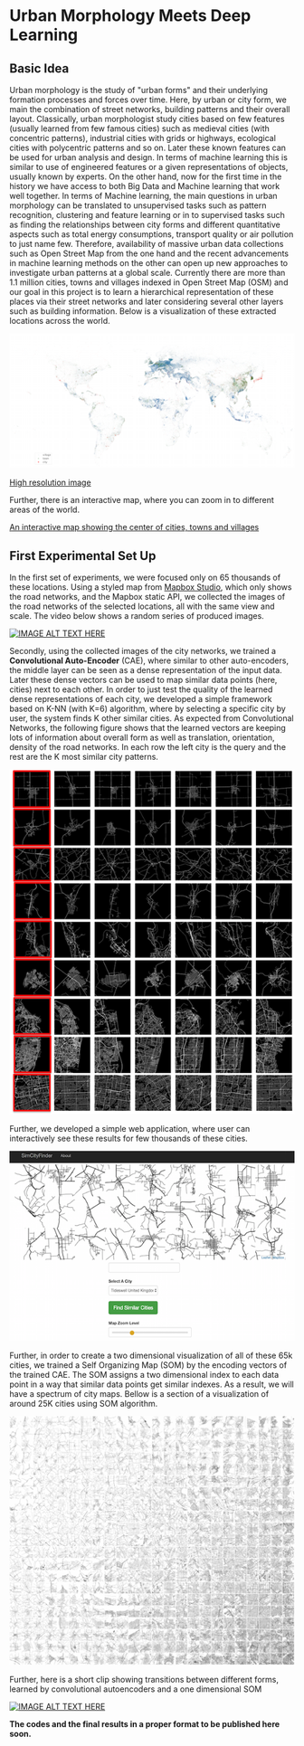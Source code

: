 # Urban Morphology Meets Deep Learning
## Basic Idea
Urban morphology is the study of "urban forms" and their underlying formation processes and forces over time. Here, by urban or city form, we main the combination of street networks, building patterns and their overall layout.
Classically, urban morphologist study cities based on few features (usually learned from few famous cities) such as medieval cities (with concentric patterns), industrial cities with grids or highways, ecological cities with polycentric patterns and so on. Later these known features can be used for urban analysis and design. In terms of machine learning this is similar to use of engineered features or a given representations of objects, usually known by experts.
On the other hand, now for the first time in the history we have access to both Big Data and Machine learning that work well together.
In terms of Machine learning, the main questions in urban morphology can be translated to unsupervised tasks such as pattern recognition, clustering and feature learning or in to supervised tasks such as finding the relationships between city forms and different quantitative aspects such as total energy consumptions, transport quality or air pollution to just name few. 
Therefore, availability of massive urban data collections such as Open Street Map from the one hand and the recent advancements in machine learning methods on the other can open up new approaches to investigate urban patterns at a global scale.
Currently there are more than 1.1 million cities, towns and villages indexed in Open Street Map (OSM) and our goal in this project is to learn a hierarchical representation of these places via their street networks and later considering several other layers such as building information.
Below is a visualization of these extracted locations across the world.

![](Images/mapof_all_8325_small.png)

[High resolution image](https://sevamoo.github.io/roadsareread/Images/mapof_all_8325.png)

Further, there is an interactive map, where you can zoom in to different areas of the world.

[An interactive map showing the center of cities, towns and villages](https://sevamoo.github.io/cityastext/docs/dotmap.html)

## First Experimental Set Up
In the first set of experiments, we were focused only on 65 thousands of these locations. Using a styled map from [Mapbox Studio](https://www.mapbox.com/mapbox-studio/), which only shows the road networks, and the Mapbox static API, we collected the images of the road networks of the selected locations, all with the same view and scale.
The video below shows a random series of produced images.

[![IMAGE ALT TEXT HERE](http://img.youtube.com/vi/QFF5IezOdaU/0.jpg)](http://www.youtube.com/watch?v=QFF5IezOdaU)

Secondly, using the collected images of the city networks, we trained a **Convolutional Auto-Encoder** (CAE), where similar to other auto-encoders, the middle layer can be seen as a dense representation of the input data. Later these dense vectors can be used to map similar data points (here, cities) next to each other.
In order to just test the quality of the learned dense representations of each city, we developed a simple framework based on K-NN (with K=6) algorithm, where by selecting a specific city by user, the system finds K other similar cities. As expected from Convolutional Networks, the following figure shows that the learned vectors are keeping lots of information about overall form as well as translation, orientation, density of the road networks. In each row the left city is the query and the rest are the K most similar city patterns.

![](Images/knn_cities.png)

Further, we developed a simple web application, where user can interactively see these results for few thousands of these cities. 

[![IMAGE ALT TEXT HERE](Images/cityfinder.png)](https://sevamoo.github.io/cityfinder/)

Further, in order to create a two dimensional visualization of all of these 65k cities, we trained a Self Organizing Map (SOM) by the  encoding vectors of the trained CAE. The SOM assigns a two dimensional index to each data point in a way that similar data points get similar indexes. As a result, we will have a spectrum of city maps. Bellow is a section of a visualization of around 25K cities using SOM algorithm.

[![IMAGE ALT TEXT HERE](Images/2dEmbedding_p1.jpg)](https://drive.google.com/file/d/0B9Z7rVJcvzQASk5pNmUwdmhNc3c/view?usp=sharing)

Further, here is a short clip showing transitions between different forms, learned by convolutional autoencoders and a one dimensional SOM

[![IMAGE ALT TEXT HERE](http://img.youtube.com/vi/j0mrOhPyhRI/0.jpg)](http://www.youtube.com/watch?v=j0mrOhPyhRI)


**The codes and the final results in a proper format to be published here soon.**

